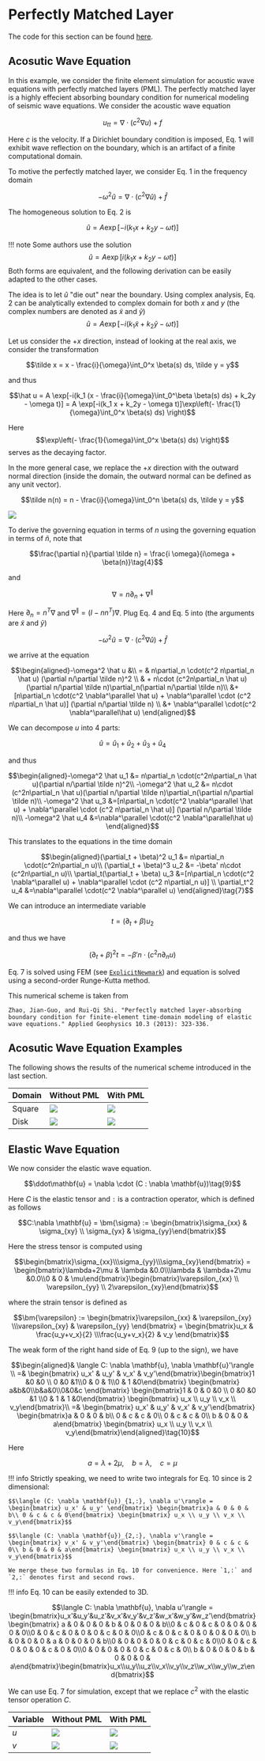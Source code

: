 # Perfectly Matched Layer

The code for this section can be found [here](https://github.com/kailaix/AdFem.jl/tree/master/docs/src/codes/PML).

## Acosutic Wave Equation

In this example, we consider the finite element simulation for acoustic wave equations with perfectly matched layers (PML). The perfectly matched layer is a highly effecient absorbing boundary condition for numerical modeling of seismic wave equations. We consider the acoustic wave equation 

$$u_{tt} = \nabla \cdot( c^2 \nabla u) + f \tag{1}$$

Here $c$ is the velocity. If a Dirichlet boundary condition is imposed, Eq. 1 will exhibit wave reflection on the boundary, which is an artifact of a finite computational domain. 

To motive the perfectly matched layer, we consider Eq. 1 in the frequency domain 

$$-\omega^2 \hat u = \nabla \cdot( c^2 \nabla \hat u) + \hat f \tag{2}$$

The homogeneous solution to Eq. 2 is 

$$\hat u = A \exp[-i(k_1x + k_2y - \omega t)]\tag{3}$$

!!! note 
    Some authors use the solution 
    $$\hat u = A \exp[i(k_1x + k_2y - \omega t)]$$
    Both forms are equivalent, and the following derivation can be easily adapted to the other cases. 

The idea is to let $\hat u$ "die out" near the boundary. Using complex 
analysis, Eq. 2 can be analytically extended to complex domain for both $x$ and $y$ (the complex numbers are denoted as $\tilde x$ and $\tilde y$)
$$\hat u = A \exp[-i(k_1\tilde x + k_2\tilde y - \omega t)]\tag{3}$$

Let us consider the $+x$ direction, instead of looking at the real axis, we consider the transformation 

$$\tilde x = x - \frac{i}{\omega}\int_0^x \beta(s) ds, \tilde y = y$$

and thus 

$$\hat u = A \exp[-i(k_1 (x - \frac{i}{\omega}\int_0^\beta \beta(s) ds) + k_2y - \omega t)] =  A \exp[-i(k_1 x + k_2y - \omega t)]\exp\left(- \frac{1}{\omega}\int_0^x \beta(s) ds) \right)$$

Here 
$$\exp\left(- \frac{1}{\omega}\int_0^x \beta(s) ds) \right)$$
serves as the decaying factor. 

In the more general case, we replace the $+x$ direction with the outward normal direction (inside the domain, the outward normal can be defined as any unit vector). 

$$\tilde n(n) = n - \frac{i}{\omega}\int_0^n \beta(s) ds, \tilde y = y$$

![](https://raw.githubusercontent.com/ADCMEMarket/ADCMEImages/master/AdFem/pmldomain.png)

To derive the governing equation in terms of $n$ using the governing equation in terms of $\tilde n$, note that 

$$\frac{\partial n}{\partial \tilde n} = \frac{i \omega}{i\omega + \beta(n)}\tag{4}$$

and 

$$\nabla = n\partial_n + \nabla^\parallel\tag{5}$$

Here $\partial_n = n^T\nabla$ and $\nabla^\parallel = (I - nn^T)\nabla$. Plug Eq. 4 and Eq. 5 into (the arguments are $\tilde x$ and $\tilde y$)

$$-\omega^2 \hat u = \nabla \cdot( c^2 \nabla \hat u) + \hat f \tag{6}$$

we arrive at the equation


$$\begin{aligned}-\omega^2 \hat u  &\\
= & n\partial_n \cdot(c^2 n\partial_n \hat u) (\partial n/\partial \tilde n)^2 \\ 
& + n\cdot (c^2n\partial_n \hat u)(\partial n/\partial \tilde n)\partial_n(\partial n/\partial \tilde n)\\ &+[n\partial_n \cdot(c^2 \nabla^\parallel \hat u) + \nabla^\parallel \cdot (c^2 n\partial_n \hat u)] (\partial n/\partial \tilde n) \\ &+ \nabla^\parallel \cdot(c^2 \nabla^\parallel\hat  u) \end{aligned}$$

We can decompose $u$ into 4 parts:

$$\hat u = \hat u_1 + \hat u_2 + \hat u_3 + \hat u_4$$

and thus 

$$\begin{aligned}-\omega^2 \hat u_1 &= n\partial_n \cdot(c^2n\partial_n \hat u)(\partial n/\partial \tilde n)^2\\ 
-\omega^2 \hat u_2 &= n\cdot (c^2n\partial_n \hat u)(\partial n/\partial \tilde n)\partial_n(\partial n/\partial \tilde n)\\ 
-\omega^2 \hat u_3 &=[n\partial_n \cdot(c^2 \nabla^\parallel \hat u) + \nabla^\parallel \cdot (c^2 n\partial_n \hat u)] (\partial n/\partial \tilde n)\\ 
-\omega^2 \hat u_4 &=\nabla^\parallel \cdot(c^2 \nabla^\parallel\hat  u)
\end{aligned}$$

This translates to the equations in the time domain


$$\begin{aligned}(\partial_t + \beta)^2 u_1 &= n\partial_n \cdot(c^2n\partial_n u)\\ 
(\partial_t + \beta)^3 u_2 &= -\beta'  n\cdot (c^2n\partial_n  u)\\ 
\partial_t(\partial_t + \beta) u_3 &=[n\partial_n \cdot(c^2 \nabla^\parallel  u) + \nabla^\parallel \cdot (c^2 n\partial_n  u)] \\ 
\partial_t^2  u_4 &=\nabla^\parallel \cdot(c^2 \nabla^\parallel  u)
\end{aligned}\tag{7}$$

We can introduce an intermediate variable

$$t = (\partial_t + \beta)u_2\tag{8}$$

and thus we have 

$$(\partial_t + \beta)^2 t = -\beta' n\cdot (c^2n\partial_n  u)$$

Eq. 7 is solved using FEM (see [`ExplicitNewmark`](https://kailaix.github.io/ADCME.jl/dev/api/#ADCME.ExplicitNewmark)) and equation is solved using a second-order Runge-Kutta method.

This numerical scheme is taken from 

```
Zhao, Jian-Guo, and Rui-Qi Shi. "Perfectly matched layer-absorbing boundary condition for finite-element time-domain modeling of elastic wave equations." Applied Geophysics 10.3 (2013): 323-336.
```

## Acosutic Wave Equation Examples

The following shows the results of the numerical scheme introduced in the last section.

|Domain|Without PML|With PML|
|---|---|---|
|Square|![](https://raw.githubusercontent.com/ADCMEMarket/ADCMEImages/master/AdFem/forward.gif)|![](https://raw.githubusercontent.com/ADCMEMarket/ADCMEImages/master/AdFem/forward_pml.gif)|
|Disk|![](https://raw.githubusercontent.com/ADCMEMarket/ADCMEImages/master/AdFem/disk_forward.gif)|![](https://raw.githubusercontent.com/ADCMEMarket/ADCMEImages/master/AdFem/disk_forward_pml.gif)|

## Elastic Wave Equation 

We now consider the elastic wave equation. 


$$\ddot\mathbf{u} = \nabla \cdot (C : \nabla \mathbf{u})\tag{9}$$

Here $C$ is the elastic tensor and `:` is a contraction operator, which is defined as follows

$$C:\nabla \mathbf{u} = \bm{\sigma} := \begin{bmatrix}\sigma_{xx} & \sigma_{xy} \\ \sigma_{yx} & \sigma_{yy}\end{bmatrix}$$

Here the stress tensor is computed using 

$$\begin{bmatrix}\sigma_{xx}\\\sigma_{yy}\\\sigma_{xy}\end{bmatrix} = \begin{bmatrix}\lambda+2\mu & \lambda &0.0\\\lambda & \lambda+2\mu &0.0\\0 & 0 & \mu\end{bmatrix}\begin{bmatrix}\varepsilon_{xx} \\ \varepsilon_{yy} \\ 2\varepsilon_{xy}\end{bmatrix}$$

where the strain tensor is defined as 

$$\bm{\varepsilon} := \begin{bmatrix}\varepsilon_{xx} & \varepsilon_{xy} \\\varepsilon_{xy} & \varepsilon_{yy} \end{bmatrix} = \begin{bmatrix}u_x & \frac{u_y+v_x}{2} \\\frac{u_y+v_x}{2} & v_y \end{bmatrix}$$

The weak form of the right hand side of Eq. 9 (up to the sign), we have

$$\begin{aligned}& \langle C: \nabla \mathbf{u}, \nabla \mathbf{u}'\rangle \\ 
=& \begin{bmatrix} u_x' & u_y' & v_x' & v_y'\end{bmatrix}\begin{bmatrix}1 &0 &0 \\ 0 &0 &1\\0 & 0 & 1\\0 & 1 &0\end{bmatrix} \begin{bmatrix} a&b&0\\b&a&0\\0&0&c \end{bmatrix} \begin{bmatrix}1 & 0 & 0 &0 \\ 0 &0 &0 &1 \\0 & 1 & 1 &0\end{bmatrix} \begin{bmatrix} u_x \\ u_y \\ v_x \\ v_y\end{bmatrix}\\
=&  \begin{bmatrix} u_x' & u_y' & v_x' & v_y'\end{bmatrix} \begin{bmatrix}a & 0 & 0 & b\\ 0 & c & c & 0\\ 0 & c & c & 0\\ b & 0 & 0 & a\end{bmatrix} \begin{bmatrix} u_x \\ u_y \\ v_x \\ v_y\end{bmatrix}\end{aligned}\tag{10}$$

Here 

$$a = \lambda + 2\mu, \quad b = \lambda, \quad c = \mu$$

!!! info 
    Strictly speaking, we need to write two integrals for Eq. 10 since is 2 dimensional: 
    
    $$\langle (C: \nabla \mathbf{u})_{1,:}, \nabla u'\rangle = \begin{bmatrix} u_x' & u_y' \end{bmatrix} \begin{bmatrix}a & 0 & 0 & b\\ 0 & c & c & 0\end{bmatrix} \begin{bmatrix} u_x \\ u_y \\ v_x \\ v_y\end{bmatrix}$$

    $$\langle (C: \nabla \mathbf{u})_{2,:}, \nabla v'\rangle = \begin{bmatrix} v_x' & v_y'\end{bmatrix} \begin{bmatrix} 0 & c & c & 0\\ b & 0 & 0 & a\end{bmatrix} \begin{bmatrix} u_x \\ u_y \\ v_x \\ v_y\end{bmatrix}$$

    We merge these two formulas in Eq. 10 for convenience. Here `1,:` and `2,:` denotes first and second rows. 


!!! info 
    Eq. 10 can be easily extended to 3D. 

$$\langle C: \nabla \mathbf{u}, \nabla u'\rangle = \begin{bmatrix}u_x'&u_y'&u_z'&v_x'&v_y'&v_z'&w_x'&w_y'&w_z'\end{bmatrix}\begin{bmatrix} a & 0 & 0 & 0 &  b & 0 & 0 & 0 &  b\\0 &  c & 0 &  c & 0 & 0 & 0 & 0 & 0\\0 & 0 &  c & 0 & 0 & 0 &  c & 0 & 0\\0 &  c & 0 &  c & 0 & 0 & 0 & 0 & 0\\ b & 0 & 0 & 0 &  a & 0 & 0 & 0 &  b\\0 & 0 & 0 & 0 & 0 &  c & 0 &  c & 0\\0 & 0 &  c & 0 & 0 & 0 &  c & 0 & 0\\0 & 0 & 0 & 0 & 0 &  c & 0 &  c & 0\\ b & 0 & 0 & 0 &  b & 0 & 0 & 0 &  a\end{bmatrix}\begin{bmatrix}u_x\\u_y\\u_z\\v_x\\v_y\\v_z\\w_x\\w_y\\w_z\end{bmatrix}$$

We can use Eq. 7 for simulation, except that we replace $c^2$ with the elastic tensor operation $C$. 


|Variable|Without PML|With PML|
|---|---|---|
|$u$|![](https://raw.githubusercontent.com/ADCMEMarket/ADCMEImages/master/AdFem/square_elastic_u.gif)|![](https://raw.githubusercontent.com/ADCMEMarket/ADCMEImages/master/AdFem/square_pml_elastic_u.gif)|
|$v$|![](https://raw.githubusercontent.com/ADCMEMarket/ADCMEImages/master/AdFem/square_elastic_v.gif)|![](https://raw.githubusercontent.com/ADCMEMarket/ADCMEImages/master/AdFem/square_pml_elastic_v.gif)|
